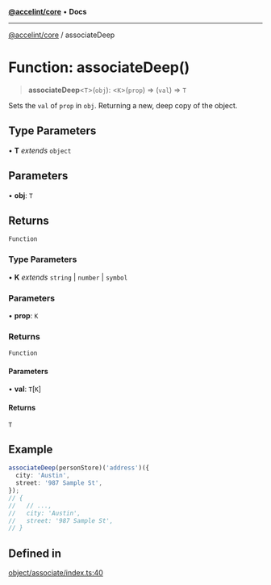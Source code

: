 [**@accelint/core**](../README.md) • **Docs**

***

[@accelint/core](../README.md) / associateDeep

# Function: associateDeep()

> **associateDeep**\<`T`\>(`obj`): \<`K`\>(`prop`) => (`val`) => `T`

Sets the `val` of `prop` in `obj`. Returning a new, deep copy of the object.

## Type Parameters

• **T** *extends* `object`

## Parameters

• **obj**: `T`

## Returns

`Function`

### Type Parameters

• **K** *extends* `string` \| `number` \| `symbol`

### Parameters

• **prop**: `K`

### Returns

`Function`

#### Parameters

• **val**: `T`\[`K`\]

#### Returns

`T`

## Example

```ts
associateDeep(personStore)('address')({
  city: 'Austin',
  street: '987 Sample St',
});
// {
//   // ...,
//   city: 'Austin',
//   street: '987 Sample St',
// }
```

## Defined in

[object/associate/index.ts:40](https://github.com/gohypergiant/standard-toolkit/blob/258694cea8ed8bbd956b3cf5da47c2c9debcf127/packages/core/src/object/associate/index.ts#L40)
